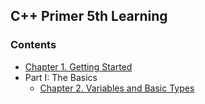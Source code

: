 ## C++ Primer 5th Learning

### Contents

- [Chapter 1. Getting Started](ch01/README.md)
- Part I: The Basics
  - [Chapter 2. Variables and Basic Types](ch02/README.md)
